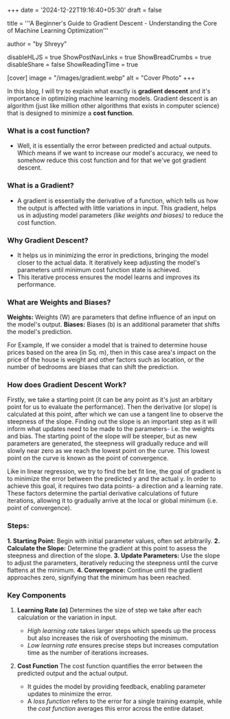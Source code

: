 +++
date = '2024-12-22T19:16:40+05:30'
draft = false

title = '''A Beginner's Guide to Gradient Descent - Understanding the Core of Machine Learning Optimization'''

author = "by Shreyy"

disableHLJS = true
ShowPostNavLinks = true
ShowBreadCrumbs = true
disableShare = false
ShowReadingTime = true

[cover]
image = "/images/gradient.webp"
alt = "Cover Photo"
+++

In this blog, I will try to explain what exactly is **gradient descent** and it's importance in optimizing machine learning models. Gradient descent is an algorithm (just like million other algorithms that exists in computer science) that is designed to minimize a **cost function**.

### What is a cost function? 
- Well, it is essentially the error between predicted and actual outputs. Which means if we want to increase our model's accuracy, we need to somehow reduce this cost function and for that we've got gradient descent.

### What is a Gradient?
- A gradient is essentially the derivative of a function, which tells us how the output is affected with little variations in input. This gradient, helps us in adjusting model parameters *(like weights and biases)* to reduce the cost function.

### Why Gradient Descent?
- It helps us in minimizing the error in predictions, bringing the model closer to the actual data. It iteratively keep adjusting the model's parameters until minimum cost function state is achieved. 
- This iterative process ensures the model learns and improves its performance.

### What are Weights and Biases?
**Weights:** Weights (W) are parameters that define influence of an input on the model's output.
**Biases:** Biases (b) is an additional parameter that shifts the model's prediction.

For Example, If we consider a model that is trained to determine house prices based on the area (in Sq. m), then in this case area's impact on the price of the house is weight and other factors such as location, or the number of bedrooms are biases that can shift the prediction.

### How does Gradient Descent Work?
Firstly, we take a starting point (it can be any point as it's just an arbitary point for us to evaluate the performance). Then the derivative (or slope) is calculated at this point, after which we can use a tangent line to observe the steepness of the slope. Finding out the slope is an important step as it will inform what updates need to be made to the parameters- i.e. the weights and bias. The starting point of the slope will be steeper, but as new parameters are generated, the steepness will gradually reduce and will slowly near zero as we reach the lowest point on the curve. This lowest point on the curve is known as the point of convergence.

Like in linear regression, we try to find the bet fit line, the goal of gradient is to minimize the error between the predicted y and the actual y. In order to achieve this goal, it requires two data points- a direction and a learning rate. These factors determine the partial derivative calculations of future iterations, allowing it to gradually arrive at the local or global minimum (i.e. point of convergence).

### Steps:
**1. Starting Point:** Begin with initial parameter values, often set arbitrarily.
**2. Calculate the Slope:** Determine the gradient at this point to assess the steepness and direction of the slope.
**3. Update Parameters:** Use the slope to adjust the parameters, iteratively reducing the steepness until the curve flattens at the minimum.
**4. Convergence:** Continue until the gradient approaches zero, signifying that the minimum has been reached.

### Key Components
1. **Learning Rate (α)**
	Determines the size of step we take after each calculation or the variation in input.
	
	- *High learning rate* takes larger steps which speeds up the process but also increases the risk of overshooting the minimum.
	- *Low learning rate* ensures precise steps but increases computation time as the number of iterations increases.

2. **Cost Function**
	The cost function quantifies the error between the predicted output and the actual output.
	
	- It guides the model by providing feedback, enabling parameter updates to minimize the error.
	- A *loss function* refers to the error for a single training example, while the *cost function* averages this error across the entire dataset. 